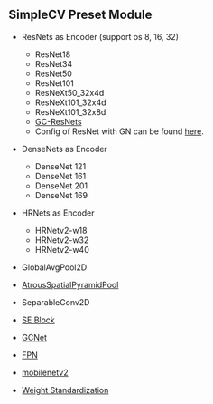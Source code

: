 ## SimpleCV Preset Module

- ResNets as Encoder (support os 8, 16, 32)
    - ResNet18
    - ResNet34
    - ResNet50
    - ResNet101
    - ResNeXt50_32x4d
    - ResNeXt101_32x4d
    - ResNeXt101_32x8d
    - [GC-ResNets](https://arxiv.org/abs/1904.11492)
    - Config of ResNet with GN can be found [here](https://github.com/Z-Zheng/SimpleCV/tree/master/config_demo/resnet_with_gn.py).

- DenseNets as Encoder
    - DenseNet 121
    - DenseNet 161
    - DenseNet 201
    - DenseNet 169

- HRNets as Encoder
    - HRNetv2-w18
    - HRNetv2-w32
    - HRNetv2-w40

- GlobalAvgPool2D
- [AtrousSpatialPyramidPool](https://arxiv.org/abs/1802.02611)
- SeparableConv2D
- [SE Block](https://arxiv.org/pdf/1709.01507.pdf)
- [GCNet](https://arxiv.org/abs/1904.11492)
- [FPN](https://arxiv.org/abs/1612.03144)
- [mobilenetv2](https://arxiv.org/abs/1801.04381)
- [Weight Standardization](https://arxiv.org/abs/1903.10520) 